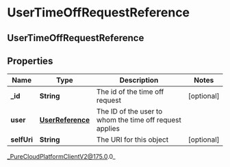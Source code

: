 # UserTimeOffRequestReference

## UserTimeOffRequestReference

## Properties

|Name | Type | Description | Notes|
|------------ | ------------- | ------------- | -------------|
| **_id** | **String** | The id of the time off request | [optional] |
| **user** | [**UserReference**](UserReference) | The ID of the user to whom the time off request applies | |
| **selfUri** | **String** | The URI for this object | [optional] |



_PureCloudPlatformClientV2@175.0.0_
